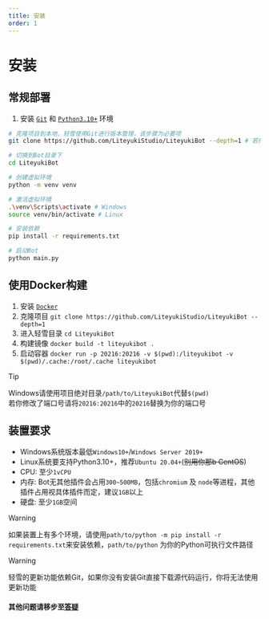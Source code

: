 ```yaml
---
title: 安装
order: 1
---
```


# 安装

## **常规部署**

1. 安装 [`Git`](https://git-scm.com/download/) 和 [
   `Python3.10+`](https://www.python.org/downloads/release/python-31010/) 环境

```bash
# 克隆项目到本地，轻雪使用Git进行版本管理，该步骤为必要项
git clone https://github.com/LiteyukiStudio/LiteyukiBot --depth=1 # 若你不能访问Github，可以使用Liteyuki镜像：https://git.liteyuki.icu/bot/app

# 切换到Bot目录下
cd LiteyukiBot

# 创建虚拟环境
python -m venv venv

# 激活虚拟环境
.\venv\Scripts\activate # Windows
source venv/bin/activate # Linux

# 安装依赖
pip install -r requirements.txt

# 启动Bot
python main.py
```

## **使用Docker构建**

1. 安装 [`Docker`](https://docs.docker.com/get-docker/)
2. 克隆项目 `git clone https://github.com/LiteyukiStudio/LiteyukiBot --depth=1`
3. 进入轻雪目录 `cd LiteyukiBot`
4. 构建镜像 `docker build -t liteyukibot .`
5. 启动容器 `docker run -p 20216:20216 -v $(pwd):/liteyukibot -v $(pwd)/.cache:/root/.cache liteyukibot`

> [!tip]
> Windows请使用项目绝对目录`/path/to/LiteyukiBot`代替`$(pwd)` <br>
> 若你修改了端口号请将`20216:20216`中的`20216`替换为你的端口号

## **装置要求**

- Windows系统版本最低`Windows10+`/`Windows Server 2019+`
- Linux系统要支持Python3.10+，推荐`Ubuntu 20.04+`(~~别用你那b CentOS~~)
- CPU: 至少`1vCPU`
- 内存: Bot无其他插件会占用`300~500MB`，包括`chromium` 及 `node`等进程，其他插件占用视具体插件而定，建议`1GB`以上
- 硬盘: 至少`1GB`空间

> [!warning]
> 如果装置上有多个环境，请使用`path/to/python -m pip install -r requirements.txt`来安装依赖，`path/to/python`
> 为你的Python可执行文件路径

> [!warning]
> 轻雪的更新功能依赖Git，如果你没有安装Git直接下载源代码运行，你将无法使用更新功能

#### 其他问题请移步至[答疑](./fandq)